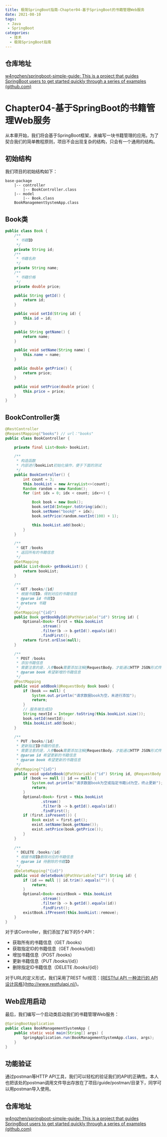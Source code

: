 ```yaml
---
title: 极简SpringBoot指南-Chapter04-基于SpringBoot的书籍管理Web服务
date: 2021-08-10
tags:
 - Java
 - SpringBoot
categories:
  - 技术
  - 极简SpringBoot指南 
---
```


## 仓库地址

[w4ngzhen/springboot-simple-guide: This is a project that guides SpringBoot users to get started quickly through a series of examples (github.com)](https://github.com/w4ngzhen/springboot-simple-guide)

# Chapter04-基于SpringBoot的书籍管理Web服务

<!-- more -->

从本章开始，我们将会基于SpringBoot框架，来编写一块书籍管理的应用。为了契合我们的简单教程原则，项目不会出现复杂的结构，只会有一个通用的结构。

## 初始结构

我们项目的初始结构如下：

```
base-package
    |-- controller
        |-- BookController.class
    |-- model
        |-- Book.class
    BookManagementSystemApp.class
```

## Book类

```java
public class Book {
    /**
     * 书籍ID
     */
    private String id;
    /**
     * 书籍名称
     */
    private String name;
    /**
     * 书籍价格
     */
    private double price;

    public String getId() {
        return id;
    }

    public void setId(String id) {
        this.id = id;
    }

    public String getName() {
        return name;
    }

    public void setName(String name) {
        this.name = name;
    }

    public double getPrice() {
        return price;
    }

    public void setPrice(double price) {
        this.price = price;
    }
}

```

## BookController类

```java
@RestController
@RequestMapping("books") // url："books"
public class BookController {

    private final List<Book> bookList;

    /**
     * 构造函数
     * 内部进行bookList初始化操作，便于下面的测试
     */
    public BookController() {
        int count = 3;
        this.bookList = new ArrayList<>(count);
        Random random = new Random();
        for (int idx = 0; idx < count; idx++) {

            Book book = new Book();
            book.setId(Integer.toString(idx));
            book.setName("book@" + idx);
            book.setPrice(random.nextInt(100) + 1);

            this.bookList.add(book);
        }
    }

    /**
     * GET /books
     * 返回所有的书籍信息
     */
    @GetMapping
    public List<Book> getBookList() {
        return bookList;
    }

    /**
     * GET /books/{id}
     * 根据书籍ID，得到对应的书籍信息
     * @param id 书籍ID
     * @return 书籍
     */
    @GetMapping("{id}")
    public Book getBookById(@PathVariable("id") String id) {
        Optional<Book> first = this.bookList
                .stream()
                .filter(b -> b.getId().equals(id))
                .findFirst();
        return first.orElse(null);
    }

    /**
     * POST /books
     * 添加书籍信息
     * 需要注意的是，入参Book需要添加注解@RequestBody，才能通过HTTP JSON形式传入
     * @param book 希望新增的书籍信息
     */
    @PostMapping
    public void addBook(@RequestBody Book book) {
        if (book == null) {
            System.out.println("请求数据book为空，未进行添加");
            return;
        }
        // 服务端生成ID
        String nextId = Integer.toString(this.bookList.size());
        book.setId(nextId);
        this.bookList.add(book);
    }

    /**
     * PUT /books/{id}
     * 更新指定ID书籍的信息，
     * 需要注意的是，入参Book需要添加注解@RequestBody，才能通过HTTP JSON形式传入
     * @param id 希望更新的书籍信息
     * @param book 希望更新的书籍信息
     */
    @PutMapping("{id}")
    public void updateBook(@PathVariable("id") String id, @RequestBody Book book) {
        if (book == null || id == null) {
            System.out.println("请求数据book为空或指定书籍id为空，终止更新");
            return;
        }
        Optional<Book> first = this.bookList
                .stream()
                .filter(b -> b.getId().equals(id))
                .findFirst();
        if (first.isPresent()) {
            Book exist = first.get();
            exist.setName(book.getName());
            exist.setPrice(book.getPrice());
        }
    }
    
    /**
     * DELETE /books/{id}
     * 根据书籍ID删除对应的书籍信息
     * @param id 待删除的书籍ID
     */
    @DeleteMapping("{id}")
    public void deleteBook(@PathVariable("id") String id) {
        if (id == null || id.trim().equals("")) {
            return;
        }
        Optional<Book> existBook = this.bookList
                .stream()
                .filter(b -> b.getId().equals(id))
                .findFirst();
        existBook.ifPresent(this.bookList::remove);
    }
}
```

对于该Controller，我们添加了如下的5个API：

- 获取所有的书籍信息（GET /books）
- 获取指定ID的书籍信息（GET /books/{id}）
- 增加书籍信息（POST /books）
- 更新书籍信息（PUT /books/{id}）
- 删除指定ID书籍信息（DELETE /books/{id}）

对于URL的定义形式，我们采用了REST ful规范：[[RESTful API 一种流行的 API 设计风格](https://restfulapi.cn/)](http://www.restfulapi.nl/)。

## Web应用启动

最后，我们编写一个启动类启动我们的书籍管理Web服务：

```java
@SpringBootApplication
public class BookManagementSystemApp {
    public static void main(String[] args) {
        SpringApplication.run(BookManagementSystemApp.class, args);
    }
}
```

## 功能验证

通过postman等HTTP API工具，我们可以轻松的验证我们的API的正确性。本人也把该处的postman调用文件导出存放在了项目/guide/postman/目录下，同学可以用postman导入使用。

## 仓库地址

[w4ngzhen/springboot-simple-guide: This is a project that guides SpringBoot users to get started quickly through a series of examples (github.com)](https://github.com/w4ngzhen/springboot-simple-guide)

